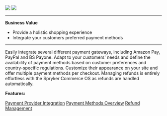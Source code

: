 <div class='feature-text'>
    <div class='feature-images'>
    <img class="light-mode" src="https://spryker.s3.eu-central-1.amazonaws.com/docs/Document+360/Capabilities+icons/light/payment.svg"/>
    <img class="dark-mode" src="https://spryker.s3.eu-central-1.amazonaws.com/docs/Document+360/Capabilities+icons/dark/payment.svg"/>
    </div>
    <div class="feature-text-wrap">

***
**Business Value**
* Provide a holistic shopping experience
* Integrate your customers preferred payment methods
***
        
Easily integrate several different payment gateways, including Amazon Pay, PayPal and BS Payone. Adapt to your customers' needs and define the availability of payment methods based on customer preferences and country-specific regulations. Customize their appearance on your site and offer multiple payment methods per checkout. Managing refunds is entirely effortless with the Spryker Commerce OS as refunds are handled automatically.
  </div>
</div>

**Features:**
<div>
<a class="feature-link" href="https://documentation.spryker.com/docs/en/payment-provider-integration">Payment Provider Integration</a>
<a class="feature-link" href="https://documentation.spryker.com/docs/en/payment-methods-overview">Payment Methods Overview</a>
<a class="feature-link" href="https://documentation.spryker.com/docs/en/refund-management">Refund Management</a>
</div>